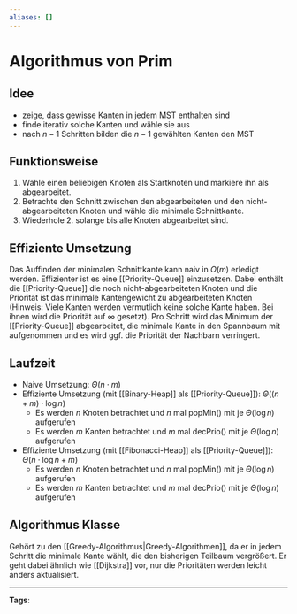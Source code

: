 ```yaml
---
aliases: []
---
```


# Algorithmus von Prim

## Idee

- zeige, dass gewisse Kanten in jedem MST enthalten sind
- finde iterativ solche Kanten und wähle sie aus
- nach $n-1$ Schritten bilden die $n-1$ gewählten Kanten den MST

## Funktionsweise

1. Wähle einen beliebigen Knoten als Startknoten und markiere ihn als abgearbeitet.
2. Betrachte den Schnitt zwischen den abgearbeiteten und den nicht-abgearbeiteten Knoten und wähle die minimale Schnittkante.
3. Wiederhole 2. solange bis alle Knoten abgearbeitet sind.

## Effiziente Umsetzung

Das Auffinden der minimalen Schnittkante kann naiv in $O(m)$ erledigt werden. Effizienter ist es eine [[Priority-Queue]] einzusetzen.
Dabei enthält die [[Priority-Queue]] die noch nicht-abgearbeiteten Knoten und die Priorität ist das minimale Kantengewicht zu abgearbeiteten Knoten (Hinweis: Viele Kanten werden vermutlich keine solche Kante haben. Bei ihnen wird die Priorität auf $\infty$ gesetzt).
Pro Schritt wird das Minimum der [[Priority-Queue]] abgearbeitet, die minimale Kante in den Spannbaum mit aufgenommen und es wird ggf. die Priorität der Nachbarn verringert.

## Laufzeit

- Naive Umsetzung: $\Theta(n \cdot m)$
- Effiziente Umsetzung (mit [[Binary-Heap]] als [[Priority-Queue]]): $\Theta((n+m)\cdot \log n)$
  - Es werden $n$ Knoten betrachtet und $n$ mal popMin() mit je $\Theta(\log n)$ aufgerufen
  - Es werden $m$ Kanten betrachtet und $m$ mal decPrio() mit je $\Theta(\log n)$ aufgerufen
- Effiziente Umsetzung (mit [[Fibonacci-Heap]] als [[Priority-Queue]]): $\Theta(n \cdot \log n + m)$
  - Es werden $n$ Knoten betrachtet und $n$ mal popMin() mit je $\Theta(\log n)$ aufgerufen
  - Es werden $m$ Kanten betrachtet und $m$ mal decPrio() mit je $\Theta(\log n)$ aufgerufen

## Algorithmus Klasse

Gehört zu den [[Greedy-Algorithmus|Greedy-Algorithmen]], da er in jedem Schritt die minimale Kante wählt, die den bisherigen Teilbaum vergrößert. Er geht dabei ähnlich wie [[Dijkstra]] vor, nur die Prioritäten werden leicht anders aktualisiert.

---

**Tags**:
